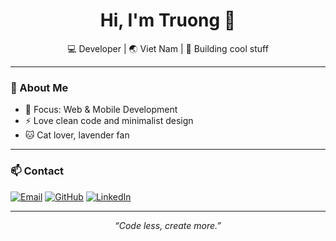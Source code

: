 <h1 align="center">Hi, I'm Truong 👋</h1>

<p align="center">
  💻 Developer | 🌏 Viet Nam | 🚀 Building cool stuff
</p>

---

### 🌱 About Me
- 🎯 Focus: Web & Mobile Development  
- ⚡ Love clean code and minimalist design  
- 🐱 Cat lover, lavender fan

---

### 📫 Contact
[![Email](https://img.shields.io/badge/Email-truong%40example.com-blue)](mailto:truong@example.com)
[![GitHub](https://img.shields.io/badge/GitHub-Truong-black?logo=github)](https://github.com/yourusername)
[![LinkedIn](https://img.shields.io/badge/LinkedIn-Truong-blue?logo=linkedin)](https://linkedin.com/in/yourusername)

---

<p align="center">
  <i>“Code less, create more.”</i>
</p>
